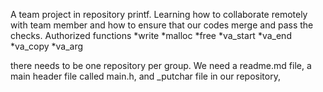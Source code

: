 A team project in repository printf.
Learning how to collaborate remotely with team member and how to ensure that our codes merge and pass the checks.
Authorized functions
*write
*malloc
*free
*va_start
*va_end
*va_copy
*va_arg

there needs to be one repository per group.
We need a readme.md file, a main header file called main.h, and _putchar file in our repository,
